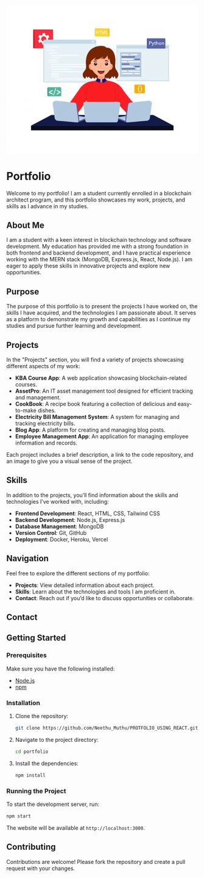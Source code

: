![Screenshot](src/assets/images/female-web-developer-7362400-6031665-ezgif.com-optimize.gif)

# Portfolio

Welcome to my portfolio! I am a student currently enrolled in a blockchain architect program, and this portfolio showcases my work, projects, and skills as I advance in my studies.

## About Me

I am a student with a keen interest in blockchain technology and software development. My education has provided me with a strong foundation in both frontend and backend development, and I have practical experience working with the MERN stack (MongoDB, Express.js, React, Node.js). I am eager to apply these skills in innovative projects and explore new opportunities.

## Purpose

The purpose of this portfolio is to present the projects I have worked on, the skills I have acquired, and the technologies I am passionate about. It serves as a platform to demonstrate my growth and capabilities as I continue my studies and pursue further learning and development.

## Projects

In the "Projects" section, you will find a variety of projects showcasing different aspects of my work:

- **KBA Course App**: A web application showcasing blockchain-related courses.
- **AssetPro**: An IT asset management tool designed for efficient tracking and management.
- **CookBook**: A recipe book featuring a collection of delicious and easy-to-make dishes.
- **Electricity Bill Management System**: A system for managing and tracking electricity bills.
- **Blog App**: A platform for creating and managing blog posts.
- **Employee Management App**: An application for managing employee information and records.

Each project includes a brief description, a link to the code repository, and an image to give you a visual sense of the project.

## Skills

In addition to the projects, you’ll find information about the skills and technologies I’ve worked with, including:

- **Frontend Development**: React, HTML, CSS, Tailwind CSS
- **Backend Development**: Node.js, Express.js
- **Database Management**: MongoDB
- **Version Control**: Git, GitHub
- **Deployment**: Docker, Heroku, Vercel

## Navigation

Feel free to explore the different sections of my portfolio:

- **Projects**: View detailed information about each project.
- **Skills**: Learn about the technologies and tools I am proficient in.
- **Contact**: Reach out if you’d like to discuss opportunities or collaborate.

## Contact


## Getting Started

### Prerequisites

Make sure you have the following installed:

- [Node.js](https://nodejs.org/)
- [npm](https://www.npmjs.com/) 

### Installation

1. Clone the repository:

   ```bash
   git clone https://github.com/Neethu_Muthu/PROTFOLIO_USING_REACT.git
   ```

2. Navigate to the project directory:

   ```bash
   cd portfolio
   ```

3. Install the dependencies:

   ```bash
   npm install
   ```

### Running the Project

To start the development server, run:

```bash
npm start
```


The website will be available at `http://localhost:3000`.

## Contributing

Contributions are welcome! Please fork the repository and create a pull request with your changes.
